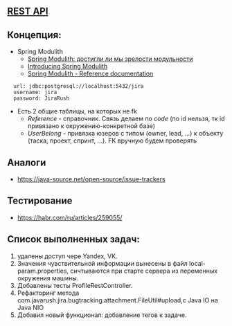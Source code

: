 ## [REST API](http://localhost:8080/doc)

## Концепция:

- Spring Modulith
    - [Spring Modulith: достигли ли мы зрелости модульности](https://habr.com/ru/post/701984/)
    - [Introducing Spring Modulith](https://spring.io/blog/2022/10/21/introducing-spring-modulith)
    - [Spring Modulith - Reference documentation](https://docs.spring.io/spring-modulith/docs/current-SNAPSHOT/reference/html/)

```
  url: jdbc:postgresql://localhost:5432/jira
  username: jira
  password: JiraRush
```

- Есть 2 общие таблицы, на которых не fk
    - _Reference_ - справочник. Связь делаем по _code_ (по id нельзя, тк id привязано к окружению-конкретной базе)
    - _UserBelong_ - привязка юзеров с типом (owner, lead, ...) к объекту (таска, проект, спринт, ...). FK вручную будем
      проверять

## Аналоги

- https://java-source.net/open-source/issue-trackers

## Тестирование

- https://habr.com/ru/articles/259055/

## Список выполненных задач:
1) удалены доступ чере Yandex, VK.
2) Значения чувствительной информации вынесены в файл local-param.properties, сичтываются при старте сервера из переменных окружения машины.
3) Добавлены тесты ProfileRestController.
4) Рефакторинг метода com.javarush.jira.bugtracking.attachment.FileUtil#upload,c Java IO на Java NIO
5) Добавил новый функционал: добавление тегов к задаче.